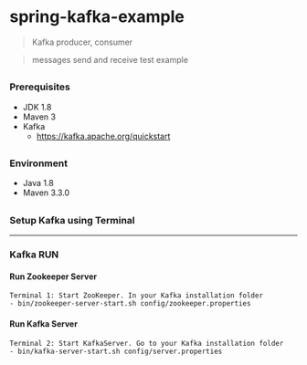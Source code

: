 # spring-kafka-example
> Kafka producer, consumer

> messages send and receive test example

##
### Prerequisites
- JDK 1.8
- Maven 3
- Kafka
  - https://kafka.apache.org/quickstart

##
### Environment
- Java 1.8
- Maven 3.3.0

##
### Setup Kafka using Terminal

---

### Kafka RUN
#### Run Zookeeper Server
```
Terminal 1: Start ZooKeeper. In your Kafka installation folder
- bin/zookeeper-server-start.sh config/zookeeper.properties
```
#### Run Kafka Server
```
Terminal 2: Start KafkaServer. Go to your Kafka installation folder
- bin/kafka-server-start.sh config/server.properties
```


